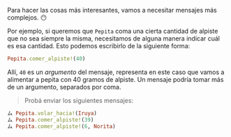 Para hacer las cosas más interesantes, vamos a necesitar mensajes más complejos. :no_mouth:

Por ejemplo, si queremos que `Pepita` coma una cierta cantidad de alpiste que no sea siempre la misma, necesitamos de alguna manera indicar cuál es esa cantidad. Esto podemos escribirlo de la siguiente forma: 

```ruby
Pepita.comer_alpiste!(40)
```

Allí, `40` es un _argumento_ del mensaje, representa en este caso que vamos a alimentar a pepita con 40 gramos de alpiste. Un mensaje podría tomar más de un argumento, separados por coma.

> Probá enviar los siguientes mensajes:
> 
```ruby
ム Pepita.volar_hacia!(Iruya)
ム Pepita.comer_alpiste!(39)
ム Pepita.comer_alpiste!(6, Norita)
```